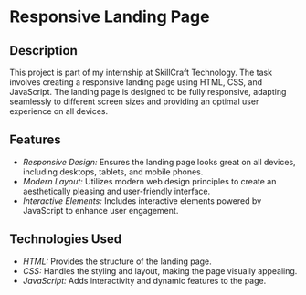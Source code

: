 # Responsive Landing Page

## Description

This project is part of my internship at SkillCraft Technology. The task involves creating a responsive landing page using HTML, CSS, and JavaScript. The landing page is designed to be fully responsive, adapting seamlessly to different screen sizes and providing an optimal user experience on all devices.

## Features

- *Responsive Design:* Ensures the landing page looks great on all devices, including desktops, tablets, and mobile phones.
- *Modern Layout:* Utilizes modern web design principles to create an aesthetically pleasing and user-friendly interface.
- *Interactive Elements:* Includes interactive elements powered by JavaScript to enhance user engagement.

## Technologies Used

- *HTML:* Provides the structure of the landing page.
- *CSS:* Handles the styling and layout, making the page visually appealing.
- *JavaScript:* Adds interactivity and dynamic features to the page.
